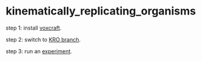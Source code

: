 # kinematically_replicating_organisms


step 1: install [voxcraft](https://github.com/voxcraft/voxcraft-sim).

step 2: switch to [KRO branch](https://github.com/voxcraft/voxcraft-sim/tree/KRO).

step 3: run an [experiment](https://github.com/skriegman/kinematically_replicating_organisms/blob/main/body/main.py).

